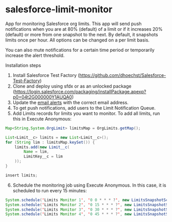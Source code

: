 # salesforce-limit-monitor
App for monitoring Salesforce org limits. This app will send push notifications when you are at 80% (default) of a limit or if it increases 20% (default) or more from one snapshot to the next. By default, it snapshots limits once per hour. All options can be changed on a per limit basis.

You can also mute notifications for a certain time period or temporarily increase the alert threshold.

Installation steps

1. Install Salesforce Test Factory (https://github.com/dhoechst/Salesforce-Test-Factory)
2. Clone and deploy using sfdx or as an unlocked package (https://login.salesforce.com/packaging/installPackage.apexp?p0=04t2G000000Y1AUQA0)
3. Update the [email alerts](https://github.com/dhoechst/salesforce-limit-monitor/blob/master/force-app/main/default/workflows/LimitSnapshot__c.workflow-meta.xml) with the correct email address.
4. To get push notifications, add users to the Limit Notification Queue.
5. Add Limits records for limits you want to monitor. To add all limits, run this in Execute Anonymous:
```java
Map<String,System.OrgLimit> limitsMap = OrgLimits.getMap();

List<Limit__c> limits = new List<Limit__c>();
for (String lim : limitsMap.keySet()) {
    limits.add(new Limit__c(
    	Name = lim,
    	LimitKey__c = lim
    ));
}

insert limits;
```
6. Schedule the monitoring job using Execute Anonymous. In this case, it is scheduled to run every 15 minutes:
```java
System.schedule('Limits Monitor 1', '0 0 * * * ?', new LimitsSnapshotSchedule());
System.schedule('Limits Monitor 2', '0 15 * * * ?', new LimitsSnapshotSchedule());
System.schedule('Limits Monitor 3', '0 30 * * * ?', new LimitsSnapshotSchedule());
System.schedule('Limits Monitor 4', '0 45 * * * ?', new LimitsSnapshotSchedule());
```